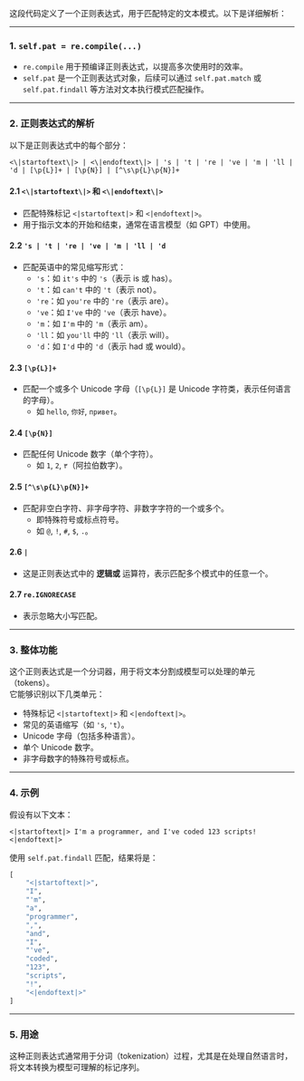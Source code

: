 这段代码定义了一个正则表达式，用于匹配特定的文本模式。以下是详细解析：

---

### 1. **`self.pat = re.compile(...)`**
- `re.compile` 用于预编译正则表达式，以提高多次使用时的效率。
- `self.pat` 是一个正则表达式对象，后续可以通过 `self.pat.match` 或 `self.pat.findall` 等方法对文本执行模式匹配操作。

---

### 2. **正则表达式的解析**
以下是正则表达式中的每个部分：

```regex
<\|startoftext\|> | <\|endoftext\|> | 's | 't | 're | 've | 'm | 'll | 'd | [\p{L}]+ | [\p{N}] | [^\s\p{L}\p{N}]+
```

#### 2.1 **`<\|startoftext\|>` 和 `<\|endoftext\|>`**
- 匹配特殊标记 `<|startoftext|>` 和 `<|endoftext|>`。
- 用于指示文本的开始和结束，通常在语言模型（如 GPT）中使用。

#### 2.2 **`'s | 't | 're | 've | 'm | 'll | 'd`**
- 匹配英语中的常见缩写形式：
  - `'s`：如 `it's` 中的 `'s`（表示 is 或 has）。
  - `'t`：如 `can't` 中的 `'t`（表示 not）。
  - `'re`：如 `you're` 中的 `'re`（表示 are）。
  - `'ve`：如 `I've` 中的 `'ve`（表示 have）。
  - `'m`：如 `I'm` 中的 `'m`（表示 am）。
  - `'ll`：如 `you'll` 中的 `'ll`（表示 will）。
  - `'d`：如 `I'd` 中的 `'d`（表示 had 或 would）。

#### 2.3 **`[\p{L}]+`**
- 匹配一个或多个 Unicode 字母（`[\p{L}]` 是 Unicode 字符类，表示任何语言的字母）。
  - 如 `hello`, `你好`, `привет`。

#### 2.4 **`[\p{N}]`**
- 匹配任何 Unicode 数字（单个字符）。
  - 如 `1`, `2`, `٣`（阿拉伯数字）。

#### 2.5 **`[^\s\p{L}\p{N}]+`**
- 匹配非空白字符、非字母字符、非数字字符的一个或多个。
  - 即特殊符号或标点符号。
  - 如 `@`, `!`, `#`, `$`, `.`。

#### 2.6 **`|`**
- 这是正则表达式中的 **逻辑或** 运算符，表示匹配多个模式中的任意一个。

#### 2.7 **`re.IGNORECASE`**
- 表示忽略大小写匹配。

---

### 3. **整体功能**
这个正则表达式是一个分词器，用于将文本分割成模型可以处理的单元（tokens）。  
它能够识别以下几类单元：
- 特殊标记 `<|startoftext|>` 和 `<|endoftext|>`。
- 常见的英语缩写（如 `'s`, `'t`）。
- Unicode 字母（包括多种语言）。
- 单个 Unicode 数字。
- 非字母数字的特殊符号或标点。

---

### 4. **示例**

假设有以下文本：

```text
<|startoftext|> I'm a programmer, and I've coded 123 scripts! <|endoftext|>
```

使用 `self.pat.findall` 匹配，结果将是：

```python
[
    "<|startoftext|>",
    "I",
    "'m",
    "a",
    "programmer",
    ",",
    "and",
    "I",
    "'ve",
    "coded",
    "123",
    "scripts",
    "!",
    "<|endoftext|>"
]
```

---

### 5. **用途**
这种正则表达式通常用于分词（tokenization）过程，尤其是在处理自然语言时，将文本转换为模型可理解的标记序列。